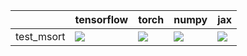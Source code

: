 |            | tensorflow                                                                                                                                                                             | torch                                                                                                                                                                              | numpy                                                                                                                                                                                  | jax                                                                                                                                                                                    |
|:-----------|:---------------------------------------------------------------------------------------------------------------------------------------------------------------------------------------|:-----------------------------------------------------------------------------------------------------------------------------------------------------------------------------------|:---------------------------------------------------------------------------------------------------------------------------------------------------------------------------------------|:---------------------------------------------------------------------------------------------------------------------------------------------------------------------------------------|
| test_msort | <a href="https://github.com/unifyai/ivy/actions/runs/3740898152/jobs/6349873388" rel="noopener noreferrer" target="_blank"><img src=https://img.shields.io/badge/-success-success></a> | <a href="https://github.com/unifyai/ivy/actions/runs/3714856595/jobs/6299363332" rel="noopener noreferrer" target="_blank"><img src=https://img.shields.io/badge/-failure-red></a> | <a href="https://github.com/unifyai/ivy/actions/runs/3714856595/jobs/6299357516" rel="noopener noreferrer" target="_blank"><img src=https://img.shields.io/badge/-success-success></a> | <a href="https://github.com/unifyai/ivy/actions/runs/3740898152/jobs/6349854453" rel="noopener noreferrer" target="_blank"><img src=https://img.shields.io/badge/-success-success></a> |